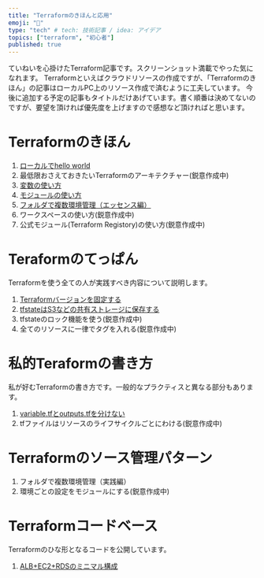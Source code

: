 ```yaml
---
title: "Terraformのきほんと応用"
emoji: "📑"
type: "tech" # tech: 技術記事 / idea: アイデア
topics: ["terraform", "初心者"]
published: true
---
```

ていねいを心掛けたTerraform記事です。スクリーンショット満載でやった気になれます。
Terraformといえばクラウドリソースの作成ですが、「Terraformのきほん」の記事はローカルPC上のリソース作成で済むように工夫しています。
今後に追加する予定の記事もタイトルだけあげています。書く順番は決めてないのですが、要望を頂ければ優先度を上げますので感想など頂ければと思います。

# Terraformのきほん
1. [ローカルでhello world](https://zenn.dev/sway/articles/terraform_biginner_helloworld)
1. 最低限おさえておきたいTerraformのアーキテクチャー(鋭意作成中)
1. [変数の使い方](https://zenn.dev/sway/articles/terraform_biginner_varliable)
1. [モジュールの使い方](https://zenn.dev/sway/articles/terraform_biginner_modules)
1. [フォルダで複数環境管理（エッセンス編）](https://zenn.dev/sway/articles/terraform_biginner_envbyfolder)
1. ワークスペースの使い方(鋭意作成中)
1. 公式モジュール(Terraform Registory)の使い方(鋭意作成中)

# Teraformのてっぱん
Terraformを使う全ての人が実践すべき内容について説明します。
1. [Terraformバージョンを固定する](https://zenn.dev/sway/articles/terraform_staple_fixversion)
1. [tfstateはS3などの共有ストレージに保存する](https://zenn.dev/sway/articles/terraform_staple_sharestate)
1. tfstateのロック機能を使う(鋭意作成中)
1. 全てのリソースに一律でタグを入れる(鋭意作成中)

# 私的Teraformの書き方
私が好むTerraformの書き方です。一般的なプラクティスと異なる部分もあります。
1. [variable.tfとoutputs.tfを分けない](https://zenn.dev/sway/articles/terraform_style_onefile.md)
1. tfファイルはリソースのライフサイクルごとにわける(鋭意作成中)

# Terraformのソース管理パターン
1. フォルダで複数環境管理（実践編）
1. 環境ごとの設定をモジュールにする(鋭意作成中)

# Terraformコードベース
Terraformのひな形となるコードを公開しています。
1. [ALB+EC2+RDSのミニマル構成](https://zenn.dev/sway/articles/terraform_codebase_wordpress_minimal)
